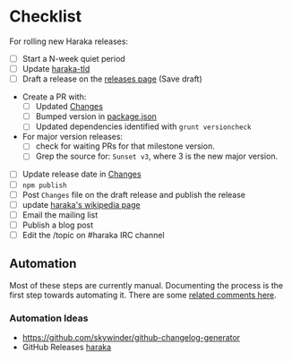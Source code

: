 # Checklist

For rolling new Haraka releases:

- [ ] Start a N-week quiet period
- [ ] Update [haraka-tld](https://github.com/haraka/haraka-tld)
- [ ] Draft a release on the [releases page](https://github.com/haraka/Haraka/releases) (Save draft)
- Create a PR with:
    - [ ] Updated [Changes](https://github.com/haraka/Haraka/blob/master/Changes)
    - [ ] Bumped version in [package.json](https://github.com/haraka/Haraka/blob/master/package.json)
    - [ ] Updated dependencies identified with `grunt versioncheck`
- For major version releases:
    * [ ] check for waiting PRs for that milestone version.
    * [ ] Grep the source for: `Sunset v3`, where 3 is the new major version.
- [ ] Update release date in [Changes](https://github.com/haraka/Haraka/blob/master/Changes)
- [ ] `npm publish`
- [ ] Post `Changes` file on the draft release and publish the release 
- [ ] update [haraka's wikipedia page](https://en.wikipedia.org/wiki/Haraka_(software))
- [ ] Email the mailing list
- [ ] Publish a blog post
- [ ] Edit the /topic on #haraka IRC channel

## Automation

Most of these steps are currently manual. Documenting the process is the first step towards automating it. There are some [related comments here](https://github.com/haraka/Haraka/pull/1468#issuecomment-220100505).

### Automation Ideas
* https://github.com/skywinder/github-changelog-generator
* GitHub Releases [haraka](https://github.com/haraka/Haraka/releases)